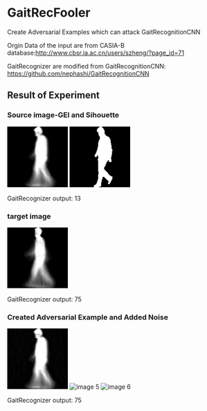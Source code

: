 # GaitRecFooler
Create Adversarial Examples which can attack GaitRecognitionCNN

Orgin Data of the input are from CASIA-B database:http://www.cbsr.ia.ac.cn/users/szheng/?page_id=71

GaitRecognizer are modified from GaitRecognitionCNN: https://github.com/nephashi/GaitRecognitionCNN

## Result of Experiment
### Source image-GEI and Sihouette
![Image 1](https://github.com/YifanPTAH/GaitRecFooler/blob/master/input/experiment-1/source/013-nm-04-090.png)
![Image 2](https://github.com/YifanPTAH/GaitRecFooler/blob/master/input/experiment-1/gif/source.gif)

GaitRecognizer output: 13
### target image
![Image 3](https://github.com/YifanPTAH/GaitRecFooler/blob/master/input/experiment-1/target/075-nm-04-090.png)

GaitRecognizer output: 75

### Created Adversarial Example and Added Noise
![image 4](https://github.com/YifanPTAH/GaitRecFooler/blob/master/output/experiment-1/gei/fake-gait-gei.png)
![image 5]()
![image 6]()

GaitRecognizer output: 75




